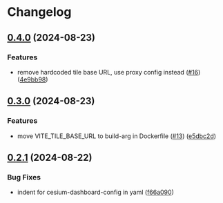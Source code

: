 # Changelog

## [0.4.0](https://github.com/ForumViriumHelsinki/CesiumDashboard/compare/v0.3.1...v0.4.0) (2024-08-23)


### Features

* remove hardcoded tile base URL, use proxy config instead ([#16](https://github.com/ForumViriumHelsinki/CesiumDashboard/issues/16)) ([4e9bb98](https://github.com/ForumViriumHelsinki/CesiumDashboard/commit/4e9bb981b2dad9159428f652fb5f7678bb62d306))

## [0.3.0](https://github.com/ForumViriumHelsinki/CesiumDashboard/compare/v0.2.1...v0.3.0) (2024-08-23)


### Features

* move VITE_TILE_BASE_URL to build-arg in Dockerfile ([#13](https://github.com/ForumViriumHelsinki/CesiumDashboard/issues/13)) ([e5dbc2d](https://github.com/ForumViriumHelsinki/CesiumDashboard/commit/e5dbc2dc57640412d0ba3f4b72109f5c87ed10d4))

## [0.2.1](https://github.com/ForumViriumHelsinki/CesiumDashboard/compare/v0.2.0...v0.2.1) (2024-08-22)


### Bug Fixes

* indent for cesium-dashboard-config in yaml ([f66a090](https://github.com/ForumViriumHelsinki/CesiumDashboard/commit/f66a090e094d1d3b7233480c0743d7c2cbab0cc5))
